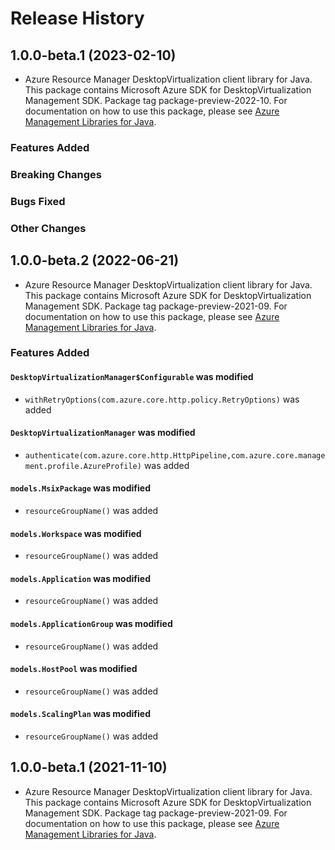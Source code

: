 # Release History

## 1.0.0-beta.1 (2023-02-10)

- Azure Resource Manager DesktopVirtualization client library for Java. This package contains Microsoft Azure SDK for DesktopVirtualization Management SDK.  Package tag package-preview-2022-10. For documentation on how to use this package, please see [Azure Management Libraries for Java](https://aka.ms/azsdk/java/mgmt).

### Features Added

### Breaking Changes

### Bugs Fixed

### Other Changes

## 1.0.0-beta.2 (2022-06-21)

- Azure Resource Manager DesktopVirtualization client library for Java. This package contains Microsoft Azure SDK for DesktopVirtualization Management SDK.  Package tag package-preview-2021-09. For documentation on how to use this package, please see [Azure Management Libraries for Java](https://aka.ms/azsdk/java/mgmt).

### Features Added

#### `DesktopVirtualizationManager$Configurable` was modified

* `withRetryOptions(com.azure.core.http.policy.RetryOptions)` was added

#### `DesktopVirtualizationManager` was modified

* `authenticate(com.azure.core.http.HttpPipeline,com.azure.core.management.profile.AzureProfile)` was added

#### `models.MsixPackage` was modified

* `resourceGroupName()` was added

#### `models.Workspace` was modified

* `resourceGroupName()` was added

#### `models.Application` was modified

* `resourceGroupName()` was added

#### `models.ApplicationGroup` was modified

* `resourceGroupName()` was added

#### `models.HostPool` was modified

* `resourceGroupName()` was added

#### `models.ScalingPlan` was modified

* `resourceGroupName()` was added

## 1.0.0-beta.1 (2021-11-10)

- Azure Resource Manager DesktopVirtualization client library for Java. This package contains Microsoft Azure SDK for DesktopVirtualization Management SDK.  Package tag package-preview-2021-09. For documentation on how to use this package, please see [Azure Management Libraries for Java](https://aka.ms/azsdk/java/mgmt).
